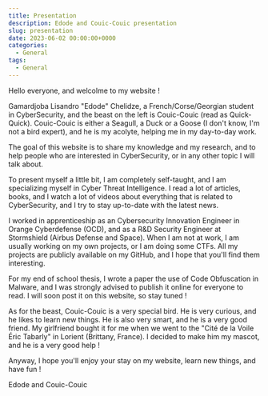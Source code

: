```yaml
---
title: Presentation
description: Edode and Couic-Couic presentation
slug: presentation
date: 2023-06-02 00:00:00+0000
categories:
  - General
tags:
  - General
---
```


Hello everyone, and welcolme to my website !

Gamardjoba Lisandro "Edode" Chelidze, a French/Corse/Georgian student in CyberSecurity, and the beast on the left is Couic-Couic (read as Quick-Quick).
Couic-Couic is either a Seagull, a Duck or a Goose (I don't know, I'm not a bird expert), and he is my acolyte, helping me in my day-to-day work.

The goal of this website is to share my knowledge and my research, and to help people who are interested in CyberSecurity, or in any other topic I will talk about.

To present myself a little bit, I am completely self-taught, and I am specializing myself in Cyber Threat Intelligence.
I read a lot of articles, books, and I watch a lot of videos about everything that is related to CyberSecurity, and I try to stay up-to-date with the latest news.

I worked in apprenticeship as an Cybersecurity Innovation Engineer in Orange Cyberdefense (OCD), and as a R&D Security Engineer at Stormshield (Airbus Defense and Space).
When I am not at work, I am usually working on my own projects, or I am doing some CTFs. All my projects are publicly available on my GitHub,
and I hope that you'll find them interesting.

For my end of school thesis, I wrote a paper the use of Code Obfuscation in Malware, and I was strongly advised to publish it online for everyone to read.
I will soon post it on this website, so stay tuned !

As for the beast, Couic-Couic is a very special bird. He is very curious, and he likes to learn new things. He is also very smart, and he is a very good friend.
My girlfriend bought it for me when we went to the "Cité de la Voile Éric Tabarly" in Lorient (Brittany, France). I decided to make him my mascot, and he is a very good help !

Anyway, I hope you'll enjoy your stay on my website, learn new things, and have fun !

Edode and Couic-Couic 
